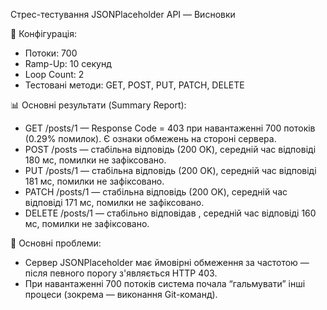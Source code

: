 Стрес-тестування JSONPlaceholder API — Висновки

🧪 Конфігурація:
- Потоки: 700
- Ramp-Up: 10 секунд
- Loop Count: 2
- Тестовані методи: GET, POST, PUT, PATCH, DELETE

📊 Основні результати (Summary Report):
- GET /posts/1 — Response Code = 403 при навантаженні 700 потоків (0.29% помилок). Є ознаки обмежень на стороні сервера.
- POST /posts — стабільна відповідь (200 OK), середній час відповіді  180 мс, помилки не зафіксовано.
- PUT /posts/1 — стабільна відповідь (200 OK), середній час відповіді 181 мс, помилки не зафіксовано.
- PATCH /posts/1 — стабільна відповідь (200 OK), середній час відповіді  171 мс, помилки не зафіксовано.
- DELETE /posts/1 — стабільно відповідав , середній час відповіді  160 мс, помилки не зафіксовано.

📌 Основні проблеми:
- Сервер JSONPlaceholder має ймовірні обмеження за частотою — після певного порогу з'являється HTTP 403.
- При навантаженні 700 потоків система почала “гальмувати” інші процеси (зокрема — виконання Git-команд).
